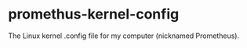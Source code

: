 promethus-kernel-config
=======================

The Linux kernel .config file for my computer (nicknamed Prometheus).
